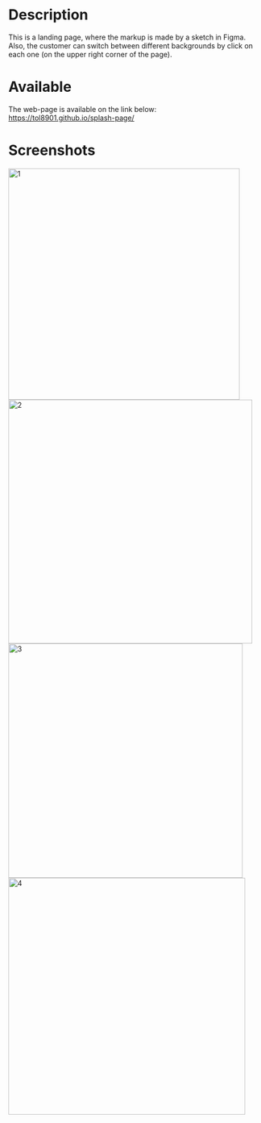 # Description
This is a landing page, where the markup is made by a sketch in Figma. Also, the customer can switch between different backgrounds by click on each one (on the upper right corner of the page).

# Available
The web-page is available on the link below:
https://tol8901.github.io/splash-page/

# Screenshots

<img width="459" alt="1" src="https://user-images.githubusercontent.com/39213432/101958867-43898d80-3c15-11eb-85a1-949a7e74e7ac.png">

<img width="484" alt="2" src="https://user-images.githubusercontent.com/39213432/101958870-44baba80-3c15-11eb-88b7-1e5957f5dfdf.png">

<img width="465" alt="3" src="https://user-images.githubusercontent.com/39213432/101958872-45535100-3c15-11eb-9483-98703e544ce0.png">

<img width="470" alt="4" src="https://user-images.githubusercontent.com/39213432/101958875-45535100-3c15-11eb-8a94-e9b12f9827fc.png">
